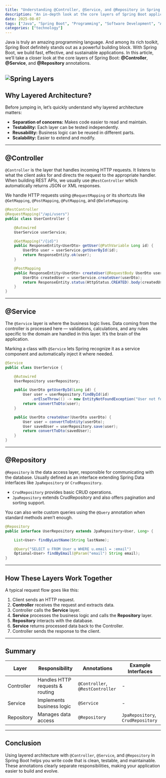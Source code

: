 ```yaml
---
title: "Understanding @Controller, @Service, and @Repository in Spring Boot"
description: "An in-depth look at the core layers of Spring Boot applications: @Controller, @Service, and @Repository annotations. Learn their roles, how they interact, and best practices for building clean, maintainable code."
date: 2025-08-07
tags: ["Java", "Spring Boot", "Programming", "Software Development", "Architecture", "Best Practices"]
categories: ["technology"]
---
```


Java is truly an amazing programming language. And among its rich toolkit, Spring Boot definitely stands out as a powerful building block. With Spring Boot, we build fast, effective, and sustainable applications. In this article, we’ll take a closer look at the core layers of Spring Boot: **@Controller**, **@Service**, and **@Repository** annotations.

![Spring Layers](/images/technology/spring-layers.jpg)
---

## Why Layered Architecture?

Before jumping in, let’s quickly understand why layered architecture matters:

- **Separation of concerns:** Makes code easier to read and maintain.
- **Testability:** Each layer can be tested independently.
- **Reusability:** Business logic can be reused in different parts.
- **Scalability:** Easier to extend and modify.

---

## @Controller

`@Controller` is the layer that handles incoming HTTP requests. It listens to what the client asks for and directs the request to the appropriate handler. When building REST APIs, we usually use `@RestController` which automatically returns JSON or XML responses.

We handle HTTP requests using `@RequestMapping` or its shortcuts like `@GetMapping`, `@PostMapping`, `@PutMapping`, and `@DeleteMapping`.

```Java
@RestController
@RequestMapping("/api/users")
public class UserController {

    @Autowired
    UserService userService;

    @GetMapping("/{id}")
    public ResponseEntity<UserDto> getUser(@PathVariable Long id) {
        UserDto user = userService.getUserById(id);
        return ResponseEntity.ok(user);
    }

    @PostMapping
    public ResponseEntity<UserDto> createUser(@RequestBody UserDto userDto) {
        UserDto createdUser = userService.createUser(userDto);
        return ResponseEntity.status(HttpStatus.CREATED).body(createdUser);
    }
}
```

---

## @Service

The `@Service` layer is where the business logic lives. Data coming from the controller is processed here — validations, calculations, and any rules specific to the domain are handled in this layer. It’s the brain of the application.

Marking a class with `@Service` lets Spring recognize it as a service component and automatically inject it where needed.

```Java
@Service
public class UserService {

    @Autowired
    UserRepository userRepository;

    public UserDto getUserById(Long id) {
        User user = userRepository.findById(id)
            .orElseThrow(() -> new EntityNotFoundException("User not found"));
        return convertToDto(user);
    }

    public UserDto createUser(UserDto userDto) {
        User user = convertToEntity(userDto);
        User savedUser = userRepository.save(user);
        return convertToDto(savedUser);
    }
}
```

---

## @Repository

`@Repository` is the data access layer, responsible for communicating with the database. Usually defined as an interface extending Spring Data interfaces like `JpaRepository` or `CrudRepository`.

- `CrudRepository` provides basic CRUD operations.
- `JpaRepository` extends CrudRepository and also offers pagination and sorting support.

You can also write custom queries using the `@Query` annotation when standard methods aren’t enough.

```Java
@Repository
public interface UserRepository extends JpaRepository<User, Long> {

    List<User> findByLastName(String lastName);

    @Query("SELECT u FROM User u WHERE u.email = :email")
    Optional<User> findByEmail(@Param("email") String email);
}
```

---

## How These Layers Work Together

A typical request flow goes like this:

1. Client sends an HTTP request.
2. **Controller** receives the request and extracts data.
3. Controller calls the **Service** layer.
4. **Service** processes the business logic and calls the **Repository** layer.
5. **Repository** interacts with the database.
6. **Service** returns processed data back to the Controller.
7. Controller sends the response to the client.

---

## Summary

| Layer       | Responsibility                  | Annotations                 | Example Interfaces         |
|-------------|--------------------------------|-----------------------------|---------------------------|
| Controller  | Handles HTTP requests & routing | `@Controller`, `@RestController` | -                         |
| Service     | Implements business logic       | `@Service`                  | -                         |
| Repository  | Manages data access             | `@Repository`               | `JpaRepository`, `CrudRepository` |

---

## Conclusion

Using layered architecture with `@Controller`, `@Service`, and `@Repository` in Spring Boot helps you write code that is clean, testable, and maintainable. These annotations clearly separate responsibilities, making your application easier to build and evolve.

